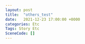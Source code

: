 ```yaml
---
layout: post
title:  "others_test"
date:   2021-12-23 17:00:00 +0000
categories: Etc
Tags: Story Etc
SceneCode: []
---
```

